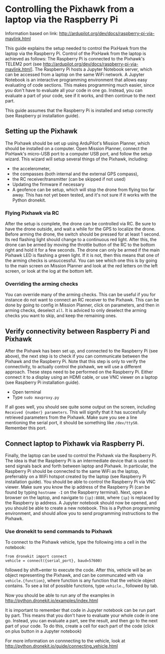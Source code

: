 # Controlling the Pixhawk from a laptop via the Raspberry Pi

Information based on link: http://ardupilot.org/dev/docs/raspberry-pi-via-mavlink.html

This guide explains the setup needed to control the PixHawk from the laptop via the Raspberry Pi.
Control of the PixHawk from the laptop is achieved as follows: The Raspberry Pi is connected to the Pixhawk's TELEM2 port (see http://ardupilot.org/dev/docs/raspberry-pi-via-mavlink.html].
The Raspberry Pi hosts a Jupyter Notebook server, which can be accessed from a laptop on the same WiFi network.
A Jupyter Notebook is an interactive programming environment that allows easy evaluating of code sections.
This makes programming much easier, since you don't have to evaluate all your code in one go.
Instead, you can evaluate a part of your code, see if it works, and then continue to the next part.

This guide assumes that the Raspberry Pi is installed and setup correctly (see Raspberry pi installation guide).

## Setting up the Pixhawk
The Pixhawk should be set up using ArduPilot's Mission Planner, which should be installed on a computer.
Open Mission Planner, connect the PixHawk's micro-USB port to a computer USB port, and follow the setup wizard.
This wizard will setup several things of the Pixhawk, including:
- the accelerometer, 
- the compasses (both internal and the external GPS compass), 
- the RC receiver/transmitter (can be skipped if not used)
- Updating the firmware if necessary
- A geofence can be setup, which will stop the drone from flying too far away. This has not yet been tested, and it's not sure if it works with the Python dronekit.

### Flying Pixhawk via RC
After the setup is complete, the drone can be controlled via RC.
Be sure to have the drone outside, and wait a while for the GPS to localize the drone.
Before arming the drone, the switch should be pressed for at least 1 second. Its red flashing light should change to a continuous red light.
After this, the drone can be armed by moving the throttle button of the RC to the bottom right and hold it for a few seconds.
The drone can only be armed if the main Pixhawk LED is flashing a green light.
If it is not, then this means that one of the arming checks is unsuccessful. You can see which one this is by going to the main screen on Mission Planner and look at the red letters on the left screen, or look at the log at the bottom left.

### Overriding the arming checks
You can override many of the arming checks.
This can be useful if you for instance do not want to connect an RC receiver to the Pixhawk.
This can be done by going to config in Mission Planner, click on parameters, and then in arming checks, deselect `all`.
It is adviced to only deselect the arming checks you want to skip, and keep the remaining ones.

## Verify connectivity between Raspberry Pi and Pixhawk
After the Pixhawk has been set up, and connected to the Raspberry Pi (see above), the next step is to check if you can communicate between the Pixhawk and the Raspberry Pi.
Note that this step is only to verify the connectivity, to actually control the pixhawk, we will use a different approach.
These steps need to be performed on the Raspberry Pi.
Either connect it to a display using an HDMI cable, or use VNC viewer on a laptop (see Raspberry Pi installation guide).

- Open terminal
- Type `sudo mavproxy.py`

If all goes well, you should see quite some output on the screen, including `Received {number} parameters`.
This will signify that it has succesfully retrieved parameters from the Pixhawk.
Make sure you see a line mentioning the serial port, it should be something like `/dev/ttyS0`. Remember this port.

## Connect laptop to Pixhawk via Raspberry Pi.
Finally, the laptop can be used to control the Pixhawk via the Raspberry Pi.
The idea is that the Raspberry Pi is an intermediate device that is used to send signals back and forth between laptop and Pixhawk.
In particular, the Raspberry Pi should be connected to the same WiFi as the laptop, preferrably on a WiFi hotspot created by the laptop (see Raspberry Pi installation guide).
You should be able to control the Raspberry Pi via VNC viewer.
Make sure you know the ip address of the Raspberry Pi (can be found by typing `hostname -I` on the Raspberry terminal).
Next, open a browser on the laptop, and navigate to `{ip}:8888`, where `{ip}` is replaced by the Raspberry ip address.
A Jupyter notebook should now be opened, and you should be able to create a new notebook. 
This is a Python programming environment, and should allow you to send programming instructions to the Pixhawk.

### Use dronekit to send commands to Pixhawk
To connect to the Pixhawk vehicle, type the following into a cell in the notebook:

```
from dronekit import connect
vehicle = connect({serial_port}, baud=57600)
```

followed by shift+enter to execute the code.
After this, vehicle will be an object representing the Pixhawk, and can be communcated with via `vehicle.{function}`, where function is any function that the vehicle object contains.
To see a list of possible functions, type `vehicle.`, followed by tab.

Now you should be able to run any of the examples in http://python.dronekit.io/examples/index.html

It is important to remember that code in Jupyter notebook can be run part by part. This means that you don't have to evaluate your whole code in one go.
Instead, you can evaluate a part, see the result, and then go to the next part of your code.
To do this, create a cell for each part of the code (click on plus button in a Jupyter notebook)

For more information on connnecting to the vehicle, look at http://python.dronekit.io/guide/connecting_vehicle.html